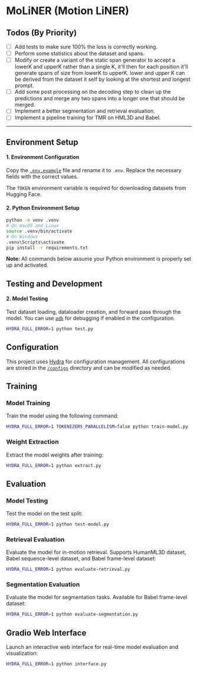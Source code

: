 # MoLiNER (Motion LiNER)

## Todos (By Priority)

- [ ] Add tests to make sure 100% the loss is correctly working.
- [ ] Perform some statistics about the dataset and spans.
- [ ] Modify or create a variant of the static span generator to accept a lowerK and upperK rather than a single K, it'll then for each position it'll generate spans of size from lowerK to upperK. lower and upper K can be derived from the dataset it self by looking at the shortest and longest prompt.
- [ ] Add some post processing on the decoding step to clean up the predictions and merge any two spans into a longer one that should be merged.
- [ ] Implement a better segmentation and retrieval evaluation.
- [ ] Implement a pipeline training for TMR on HML3D and Babel.

---

## Environment Setup

#### 1. Environment Configuration

Copy the [`.env.example`](./.env.example) file and rename it to `.env`. Replace the necessary fields with the correct values.

The `TOKEN` environment variable is required for downloading datasets from Hugging Face.

#### 2. Python Environment Setup

```bash
python -m venv .venv
# On macOS and Linux
source .venv/bin/activate
# On Windows
.venv\Scripts\activate
pip install -r requirements.txt
```

**Note:** All commands below assume your Python environment is properly set up and activated.

## Testing and Development

<!-- #### 1. Implementation Tests

Test the implementations of different model components to ensure they work properly. This is useful when modifying any submodule of the model.

```bash
pytest -v -s
``` -->

#### 2. Model Testing

Test dataset loading, dataloader creation, and forward pass through the model. You can use [`pdb`](https://docs.python.org/3/library/pdb.html) for debugging if enabled in the configuration.

```bash
HYDRA_FULL_ERROR=1 python test.py
```

## Configuration

This project uses [Hydra](https://hydra.cc/docs/intro/) for configuration management. All configurations are stored in the [`/configs`](/configs/) directory and can be modified as needed.

## Training

### Model Training

Train the model using the following command:

```bash
HYDRA_FULL_ERROR=1 TOKENIZERS_PARALLELISM=false python train-model.py
```

### Weight Extraction

Extract the model weights after training:

```bash
HYDRA_FULL_ERROR=1 python extract.py
```

## Evaluation

### Model Testing

Test the model on the test split:

```bash
HYDRA_FULL_ERROR=1 python test-model.py
```

### Retrieval Evaluation

Evaluate the model for in-motion retrieval. Supports HumanML3D dataset, Babel sequence-level dataset, and Babel frame-level dataset:

```bash
HYDRA_FULL_ERROR=1 python evaluate-retrieval.py
```

### Segmentation Evaluation

Evaluate the model for segmentation tasks. Available for Babel frame-level dataset:

```bash
HYDRA_FULL_ERROR=1 python evaluate-segmentation.py
```

## Gradio Web Interface

Launch an interactive web interface for real-time model evaluation and visualization:

```bash
HYDRA_FULL_ERROR=1 python interface.py
```
